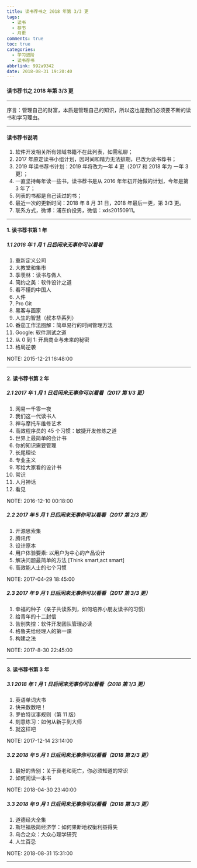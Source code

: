```yaml
---
title: 读书荐书之 2018 年第 3/3 更
tags:
  - 读书
  - 荐书
  - 月更
comments: true
toc: true
categories:
  - 学习进阶
  - 读书荐书
abbrlink: 992a9342
date: 2018-08-31 19:20:40
---
```

<script type="text/javascript" src="/js/src/bai.js"></script>

#### 读书荐书之 2018 年第 3/3 更

------
>
序言：管理自己的财富，本质是管理自己的知识，所以这也是我们必须要不断的读书和学习理由。
>

------
#### 读书荐书说明
1. 软件开发相关所有领域书籍不在此列表，如需私聊；
2. 2017 年原定读书小组计划，因时间和精力无法排期，已改为读书荐书；
3. 2019 年读书荐书计划：2019 年将改为一年 4 更（2017 和 2018 年为 一年 3 更）；
4. 一直坚持每年读一些书，读书荐书是从 2016 年年初开始做的计划，今年是第 3 年了；
5. 列表的书都是自己读过的书；
6. 最近一次的更新时间：2018 年 8 月 31 日，2018 年最后一更，第 3/3 更。
7. 联系方式，微博：浦东价投男，微信：xds20150911。

------
#### 1. 读书荐书第 1 年

##### 1.1 2016 年 1 月 1 日后闲来无事你可以看看
1. 重新定义公司
2. 大教堂和集市
3. 季羡林：读书与做人
4. 简约之美：软件设计之道
5. 看不懂的中国人
6. 人件
7. Pro Git
8. 黑客与画家
9. 人生的智慧（叔本华系列）
10. 番茄工作法图解：简单易行的时间管理方法
11. Google: 软件测试之道
12. 从 0 到 1: 开启商业与未来的秘密
13. 格局逆袭

NOTE: 2015-12-21 16:48:00

------
#### 2. 读书荐书第 2 年

##### 2.1 2017 年 1 月 1 日后闲来无事你可以看看（2017 第 1/3 更）
1. 网易一千零一夜
2. 我们这一代读书人
3. 禅与摩托车维修艺术
4. 高效程序员的 45 个习惯：敏捷开发修炼之道
5. 世界上最简单的会计书
6. 你的知识需要管理
7. 长尾理论
8. 专业主义
9. 写给大家看的设计书
10. 常识
11. 人月神话
12. 看见

NOTE: 2016-12-10 00:18:00

##### 2.2 2017 年 5 月 1 日后闲来无事你可以看看（2017 第 2/3 更）
1. 开源思索集
2. 腾讯传
3. 设计原本
4. 用户体验要素: 以用户为中心的产品设计
5. 解决问题最简单的方法 [Think smart,act smart]
6. 高效能人士的七个习惯

NOTE: 2017-04-29 18:45:00

##### 2.3 2017 年 9 月 1 日后闲来无事你可以看看（2017 第 3/3 更）
1. 幸福的种子（亲子共读系列，如何培养小朋友读书的习惯）
2. 给青年的十二封信
3. 告别失控：软件开发团队管理必读
4. 格鲁夫给经理人的第一课
5. 构建之法

NOTE: 2017-8-30 22:45:00

------
#### 3. 读书荐书第 3 年

##### 3.1 2018 年 1 月 1 日后闲来无事你可以看看（2018 第 1/3 更）
1. 英语单词大书
2. 快来数数吧！
3. 罗伯特议事规则（第 11 版）
4. 刻意练习：如何从新手到大师
5. 就这样吧

NOTE: 2017-12-14 23:14:00

##### 3.2 2018 年 5 月 1 日后闲来无事你可以看看（2018 第 2/3 更）
1. 最好的告别：关于衰老和死亡，你必须知道的常识
2. 如何阅读一本书

NOTE: 2018-04-30 23:40:00

##### 3.3 2018 年 9 月 1 日后闲来无事你可以看看（2018 第 3/3 更）
1. 道德经大全集
2. 斯坦福极简经济学：如何果断地权衡利益得失
3. 乌合之众：大众心理学研究
4. 人生百忌

NOTE: 2018-08-31 15:31:00

------
